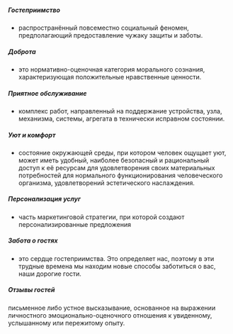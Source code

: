 ##### Гостеприимство
- распространённый повсеместно социальный феномен, предполагающий предоставление чужаку защиты и заботы.
  
##### Доброта
- это нормативно-оценочная категория морального сознания, характеризующая положительные нравственные ценности.
  
##### Приятное обслуживание
- комплекс работ, направленный на поддержание устройства, узла, механизма, системы, агрегата в технически исправном состоянии.
  
##### Уют и комфорт
- состояние окружающей среды, при котором человек ощущает уют, может иметь удобный, наиболее безопасный и рациональный доступ к её ресурсам для удовлетворения своих материальных потребностей для нормального функционирования человеческого организма, удовлетворений эстетического наслаждения.
  
##### Персонализация услуг
- часть маркетинговой стратегии, при которой создают персонализированные предложения

##### Забота о гостях
- это сердце гостеприимства. Это определяет нас, поэтому в эти трудные времена мы находим новые способы заботиться о вас, наши дорогие гости.

##### Отзывы гостей
письменное либо устное высказывание, основанное на выражении личностного эмоционально-оценочного отношения к увиденному, услышанному или пережитому опыту.
